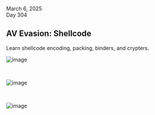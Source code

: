 March 6, 2025<br>
Day 304<br>

<h2>AV Evasion: Shellcode</h2>
<p>Learn shellcode encoding, packing, binders, and crypters.</p>

![image](https://github.com/user-attachments/assets/76821ac0-8a68-4044-8d1d-27975034c713)




<br>

![image](https://github.com/user-attachments/assets/130ee2de-4b3c-4217-bd33-f49414cd3225)


<br>

![image](https://github.com/user-attachments/assets/803e5d8c-6fa6-4e42-aab8-0318c301275e)
